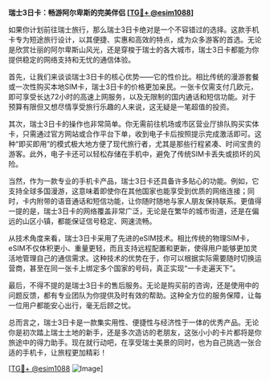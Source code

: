 **瑞士3日卡：畅游阿尔卑斯的完美伴侣 [[TG💪+ @esim1088](https://t.me/s/esim1088)]**

如果你计划前往瑞士旅行，那么瑞士3日卡绝对是一个不容错过的选择。这款手机卡专为短途旅行设计，以其便捷、实惠和高效的特点，成为众多游客的首选。无论是欣赏壮丽的阿尔卑斯山风光，还是穿梭于瑞士的各大城市，瑞士3日卡都能为你提供稳定的网络支持和无忧的通信体验。

首先，让我们来谈谈瑞士3日卡的核心优势——它的性价比。相比传统的漫游套餐或一次性购买本地SIM卡，瑞士3日卡的价格更加亲民。一张卡仅需支付几欧元，即可享受长达72小时的高速上网服务，以及无限制的国内通话和短信功能。对于预算有限但又想尽情享受旅行乐趣的人来说，这无疑是一笔超值的投资。

其次，瑞士3日卡的操作也非常简单。你无需前往机场或市区营业厅排队购买实体卡，只需通过官方网站或合作平台下单，收到电子卡后按照提示完成激活即可。这种“即买即用”的模式极大地方便了现代旅行者，尤其是那些行程紧凑、时间宝贵的游客。此外，电子卡还可以轻松存储在手机中，避免了传统SIM卡丢失或损坏的风险。

当然，作为一款专业的手机卡产品，瑞士3日卡还具备许多贴心的功能。例如，它支持全球多国漫游，这意味着即使你在其他国家也能享受到优质的网络连接；同时，卡内附带的语音通话和短信功能，让你随时随地与家人朋友保持联系。更值得一提的是，瑞士3日卡的网络覆盖非常广泛，无论是在繁华的城市街道，还是在偏远的山区小镇，都能保证信号稳定、网速流畅。

从技术角度来看，瑞士3日卡采用了先进的eSIM技术。相比传统的物理SIM卡，eSIM不仅体积更小、重量更轻，而且支持远程配置和更新，使得用户能够更加灵活地管理自己的通信需求。这种技术的优势在于，你可以根据实际需要随时切换运营商，甚至在同一张卡上绑定多个国家的号码，真正实现“一卡走遍天下”。

最后，不得不提的是瑞士3日卡的售后服务。无论是购买前的咨询，还是使用中的问题反馈，都有专业团队为你提供及时有效的帮助。这种全方位的服务保障，让每一位用户都能安心出行，毫无后顾之忧。

总而言之，瑞士3日卡是一款集实用性、便捷性与经济性于一体的优秀产品。无论你是初次踏上瑞士土地的新手，还是多次造访的老朋友，这张小小的卡片都将是你旅途中的得力助手。现在就行动吧，在享受瑞士美景的同时，也为自己挑选一张合适的手机卡，让旅程更加精彩！ 

[[TG💪+ @esim1088](https://t.me/s/esim1088) ![Image](https://i.postimg.cc/4NQfJmqS/Snipaste-2025-05-13-00-14-12.png)]
